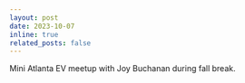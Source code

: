```yaml
---
layout: post
date: 2023-10-07
inline: true
related_posts: false
---
```


Mini Atlanta EV meetup with Joy Buchanan during fall break.
